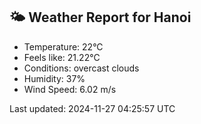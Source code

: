 <!-- WEATHER-START -->
## 🌤 Weather Report for Hanoi

- Temperature: 22°C
- Feels like: 21.22°C
- Conditions: overcast clouds
- Humidity: 37%
- Wind Speed: 6.02 m/s

Last updated: 2024-11-27 04:25:57 UTC
<!-- WEATHER-END -->
